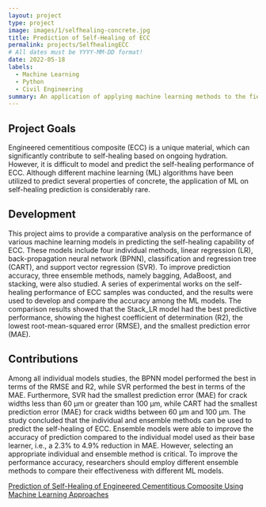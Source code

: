 ```yaml
---
layout: project
type: project
image: images/1/selfhealing-concrete.jpg
title: Prediction of Self-Healing of ECC
permalink: projects/SelfhealingECC
# All dates must be YYYY-MM-DD format!
date: 2022-05-18
labels:
  - Machine Learning
  - Python
  - Civil Engineering
summary: An application of applying machine learning methods to the field of civil engineering
---
```


## Project Goals
Engineered cementitious composite (ECC) is a unique material, which can significantly contribute to self-healing based on ongoing hydration. However, it is difficult to model and predict the self-healing performance of ECC. Although different machine learning (ML) algorithms have been utilized to predict several properties of concrete, the application of ML on self-healing prediction is considerably rare. 

## Development
This project aims to provide a comparative analysis on the performance of various machine learning models in predicting the self-healing capability of ECC. These models include four individual methods, linear regression (LR), back-propagation neural network (BPNN), classification and regression tree (CART), and support vector regression (SVR). To improve prediction accuracy, three ensemble methods, namely bagging, AdaBoost, and stacking, were also studied. A series of experimental works on the self-healing performance of ECC samples was conducted, and the results were used to develop and compare the accuracy among the ML models. The comparison results showed that the Stack_LR model had the best predictive performance, showing the highest coefficient of determination (R2), the lowest root-mean-squared error (RMSE), and the smallest prediction error (MAE). 

## Contributions
Among all individual models studies, the BPNN model performed the best in terms of the RMSE and R2, while SVR performed the best in terms of the MAE. Furthermore, SVR had the smallest prediction error (MAE) for crack widths less than 60 μm or greater than 100 μm, while CART had the smallest prediction error (MAE) for crack widths between 60 μm and 100 μm. The study concluded that the individual and ensemble methods can be used to predict the self-healing of ECC. Ensemble models were able to improve the accuracy of prediction compared to the individual model used as their base learner, i.e., a 2.3% to 4.9% reduction in MAE. However, selecting an appropriate individual and ensemble method is critical. To improve the performance accuracy, researchers should employ different ensemble methods to compare their effectiveness with different ML models.


 [Prediction of Self-Healing of Engineered Cementitious Composite Using Machine Learning Approaches](https://www.mdpi.com/2076-3417/12/7/3605)